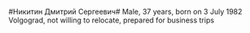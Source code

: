 #Никитин Дмитрий Сергеевич#
Male, 37 years, born on 3 July 1982
Volgograd, not willing to relocate, prepared for business trips